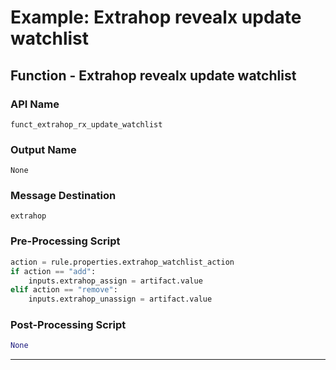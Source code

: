 <!--
    DO NOT MANUALLY EDIT THIS FILE
    THIS FILE IS AUTOMATICALLY GENERATED WITH resilient-sdk codegen
-->

# Example: Extrahop revealx update watchlist

## Function - Extrahop revealx update watchlist

### API Name
`funct_extrahop_rx_update_watchlist`

### Output Name
`None`

### Message Destination
`extrahop`

### Pre-Processing Script
```python
action = rule.properties.extrahop_watchlist_action
if action == "add":
    inputs.extrahop_assign = artifact.value
elif action == "remove":
    inputs.extrahop_unassign = artifact.value
```

### Post-Processing Script
```python
None
```

---

